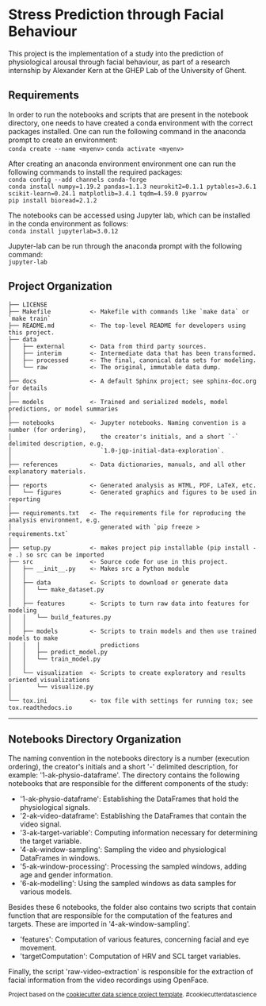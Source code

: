 Stress Prediction through Facial Behaviour
==============================

This project is the implementation of a study into the prediction of physiological arousal through facial behaviour, as part of a research internship by Alexander Kern at the GHEP Lab of the University of Ghent.

Requirements
------------
In order to run the notebooks and scripts that are present in the notebook directory, one needs to have created a conda environment with the correct packages installed. One can run the following command in the anaconda prompt to create an environment:\
`conda create --name <myenv>`
`conda activate <myenv>`

After creating an anaconda environment environment one can run the following commands to install the required packages:\
`conda config --add channels conda-forge`\
`conda install numpy=1.19.2 pandas=1.1.3 neurokit2=0.1.1 pytables=3.6.1 scikit-learn=0.24.1 matplotlib=3.4.1 tqdm=4.59.0 pyarrow`\
`pip install bioread=2.1.2`

The notebooks can be accessed using Jupyter lab, which can be installed in the conda environment as follows:\
`conda install jupyterlab=3.0.12`

Jupyter-lab can be run through the anaconda prompt with the following command:\
`jupyter-lab`

Project Organization
------------

    ├── LICENSE
    ├── Makefile           <- Makefile with commands like `make data` or `make train`
    ├── README.md          <- The top-level README for developers using this project.
    ├── data
    │   ├── external       <- Data from third party sources.
    │   ├── interim        <- Intermediate data that has been transformed.
    │   ├── processed      <- The final, canonical data sets for modeling.
    │   └── raw            <- The original, immutable data dump.
    │
    ├── docs               <- A default Sphinx project; see sphinx-doc.org for details
    │
    ├── models             <- Trained and serialized models, model predictions, or model summaries
    │
    ├── notebooks          <- Jupyter notebooks. Naming convention is a number (for ordering),
    │                         the creator's initials, and a short `-` delimited description, e.g.
    │                         `1.0-jqp-initial-data-exploration`.
    │
    ├── references         <- Data dictionaries, manuals, and all other explanatory materials.
    │
    ├── reports            <- Generated analysis as HTML, PDF, LaTeX, etc.
    │   └── figures        <- Generated graphics and figures to be used in reporting
    │
    ├── requirements.txt   <- The requirements file for reproducing the analysis environment, e.g.
    │                         generated with `pip freeze > requirements.txt`
    │
    ├── setup.py           <- makes project pip installable (pip install -e .) so src can be imported
    ├── src                <- Source code for use in this project.
    │   ├── __init__.py    <- Makes src a Python module
    │   │
    │   ├── data           <- Scripts to download or generate data
    │   │   └── make_dataset.py
    │   │
    │   ├── features       <- Scripts to turn raw data into features for modeling
    │   │   └── build_features.py
    │   │
    │   ├── models         <- Scripts to train models and then use trained models to make
    │   │   │                 predictions
    │   │   ├── predict_model.py
    │   │   └── train_model.py
    │   │
    │   └── visualization  <- Scripts to create exploratory and results oriented visualizations
    │       └── visualize.py
    │
    └── tox.ini            <- tox file with settings for running tox; see tox.readthedocs.io


--------

Notebooks Directory Organization
----------------------
The naming convention in the notebooks directory is a number (execution ordering), the creator's initials and a short '-' delimited description, for example: '1-ak-physio-dataframe'.  The directory contains the following notebooks that are responsible for the different components of the study: 
* '1-ak-physio-dataframe': Establishing the DataFrames that hold the physiological signals.
* '2-ak-video-dataframe': Establishing the DataFrames that contain the video signal.
* '3-ak-target-variable': Computing information necessary for determining the target variable.
* '4-ak-window-sampling': Sampling the video and physiological DataFrames in windows.
* '5-ak-window-processing': Processing the sampled windows, adding age and gender information.
* '6-ak-modelling': Using the sampled windows as data samples for various models.

Besides these 6 notebooks, the folder also contains two scripts that contain function that are responsible for the computation of the features and targets. These are imported in '4-ak-window-sampling'.
* 'features': Computation of various features, concerning facial and eye movement.
* 'targetComputation': Computation of HRV and SCL target variables.

Finally, the script 'raw-video-extraction' is responsible for the extraction of facial information from the video recordings using OpenFace.

<p><small>Project based on the <a target="_blank" href="https://drivendata.github.io/cookiecutter-data-science/">cookiecutter data science project template</a>. #cookiecutterdatascience</small></p>
